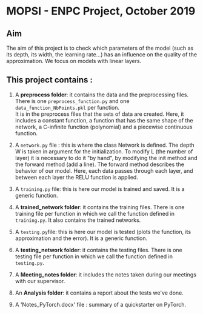 # MOPSI - ENPC Project, October 2019

## Aim
The aim of this project is to check which parameters of the model (such as its depth, its width, the learning rate...) has an influence on the quality of the approximation.
We focus on models with linear layers.

## This project contains :
1. A **preprocess folder**: it contains the data and the preprocessing files. There is one `preprocess_function.py` and one `data_function_NbPoints.pkl` per function.  
It is in the preprocess files that the sets of data are created. Here, it includes a constant function, a function that has the same shape of the network, a C-infinite function (polynomial) and a piecewise continuous function. 

2. A `network.py` file : this is where the class Network is defined. The depth W is taken in argument for the initialization. To modify L (the number of layer) it is necessary to do it "by hand", by modifying the init method and the forward method (add a line). The forward method describes the behavior of our model. Here, each data passes through each layer, and between each layer the RELU function is applied.

3. A `training.py` file: this is here our model is trained and saved. It is a generic function.

4. A **trained_network folder**: it contains the training files. There is one training file per function in which we call the function defined in `training.py`. It also contains the trained networks.

5. A `testing.py`file: this is here our model is tested (plots the function, its approximation and the error). It is a generic function.

6.  A **testing_network folder**: it contains the testing files. There is one testing file per function in which we call the function defined in `testing.py`.

7. A **Meeting_notes folder**: it includes the notes taken during our meetings with our supervisor.

8. An **Analysis folder**: it contains a report about the tests we've done.

9. A 'Notes_PyTorch.docx' file : summary of a quickstarter on PyTorch. 
